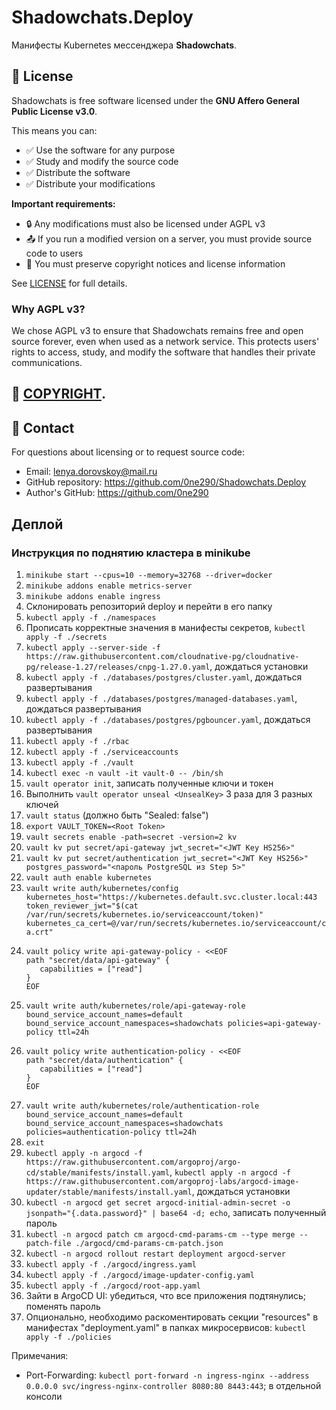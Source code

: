 # Shadowchats.Deploy

Манифесты Kubernetes мессенджера **Shadowchats**.

## 📄 License

Shadowchats is free software licensed under the **GNU Affero General Public License v3.0**.

This means you can:
- ✅ Use the software for any purpose
- ✅ Study and modify the source code
- ✅ Distribute the software
- ✅ Distribute your modifications

**Important requirements:**
- 🔒 Any modifications must also be licensed under AGPL v3
- 📤 If you run a modified version on a server, you must provide source code to users
- 📝 You must preserve copyright notices and license information

See [LICENSE](LICENSE) for full details.

### Why AGPL v3?
We chose AGPL v3 to ensure that Shadowchats remains free and open source forever, even when used as a network service. This protects users' rights to access, study, and modify the software that handles their private communications.

## 📄 [COPYRIGHT](COPYRIGHT).

## 📧 Contact

For questions about licensing or to request source code:
- Email: lenya.dorovskoy@mail.ru
- GitHub repository: https://github.com/0ne290/Shadowchats.Deploy
- Author's GitHub: https://github.com/0ne290

## Деплой

### Инструкция по поднятию кластера в minikube

1. `minikube start --cpus=10 --memory=32768 --driver=docker`
2. `minikube addons enable metrics-server`
3. `minikube addons enable ingress`
3. Склонировать репозиторий deploy и перейти в его папку
4. `kubectl apply -f ./namespaces`
5. Прописать корректные значения в манифесты секретов, `kubectl apply -f ./secrets`
6. `kubectl apply --server-side -f https://raw.githubusercontent.com/cloudnative-pg/cloudnative-pg/release-1.27/releases/cnpg-1.27.0.yaml`, дождаться установки
7. `kubectl apply -f ./databases/postgres/cluster.yaml`, дождаться развертывания
8. `kubectl apply -f ./databases/postgres/managed-databases.yaml`, дождаться развертывания
9. `kubectl apply -f ./databases/postgres/pgbouncer.yaml`, дождаться развертывания
10. `kubectl apply -f ./rbac`
11. `kubectl apply -f ./serviceaccounts`
12. `kubectl apply -f ./vault`
13. `kubectl exec -n vault -it vault-0 -- /bin/sh`
14. `vault operator init`, записать полученные ключи и токен
15. Выполнить `vault operator unseal <UnsealKey>` 3 раза для 3 разных ключей
16. `vault status` (должно быть "Sealed: false")
17. `export VAULT_TOKEN=<Root Token>`
18. `vault secrets enable -path=secret -version=2 kv`
19. `vault kv put secret/api-gateway jwt_secret="<JWT Key HS256>"`
20. `vault kv put secret/authentication jwt_secret="<JWT Key HS256>" postgres_password="<пароль PostgreSQL из Step 5>"`
21. `vault auth enable kubernetes`
22. `vault write auth/kubernetes/config kubernetes_host="https://kubernetes.default.svc.cluster.local:443 token_reviewer_jwt="$(cat /var/run/secrets/kubernetes.io/serviceaccount/token)" kubernetes_ca_cert=@/var/run/secrets/kubernetes.io/serviceaccount/ca.crt"`
23. ```
    vault policy write api-gateway-policy - <<EOF
    path "secret/data/api-gateway" {
       capabilities = ["read"]
    }
    EOF
    ```
24. `vault write auth/kubernetes/role/api-gateway-role bound_service_account_names=default bound_service_account_namespaces=shadowchats policies=api-gateway-policy ttl=24h`
25. ```
    vault policy write authentication-policy - <<EOF
    path "secret/data/authentication" {
       capabilities = ["read"]
    }
    EOF
    ```
26. `vault write auth/kubernetes/role/authentication-role bound_service_account_names=default bound_service_account_namespaces=shadowchats policies=authentication-policy ttl=24h`
27. `exit`
29. `kubectl apply -n argocd -f https://raw.githubusercontent.com/argoproj/argo-cd/stable/manifests/install.yaml`, `kubectl apply -n argocd -f https://raw.githubusercontent.com/argoproj-labs/argocd-image-updater/stable/manifests/install.yaml`, дождаться установки
31. `kubectl -n argocd get secret argocd-initial-admin-secret -o jsonpath="{.data.password}" | base64 -d; echo`, записать полученный пароль
32. `kubectl -n argocd patch cm argocd-cmd-params-cm --type merge --patch-file ./argocd/cmd-params-cm-patch.json`
33. `kubectl -n argocd rollout restart deployment argocd-server`
34. `kubectl apply -f ./argocd/ingress.yaml`
35. `kubectl apply -f ./argocd/image-updater-config.yaml`
36. `kubectl apply -f ./argocd/root-app.yaml`
37. Зайти в ArgoCD UI: убедиться, что все приложения подтянулись; поменять пароль
38. Опционально, необходимо раскоментировать секции "resources" в манифестах "deployment.yaml" в папках микросервисов: `kubectl apply -f ./policies`

Примечания:
- Port-Forwarding: `kubectl port-forward -n ingress-nginx --address 0.0.0.0 svc/ingress-nginx-controller 8080:80 8443:443`; в отдельной консоли
